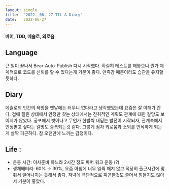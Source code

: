 ```yaml
---
layout:	single
title:	"2022. 06. 27 TIL & Diary"
date:	2022-06-27
---
```


  #### 베어, TDD, 메슬로, 외로움

## Language  

큰 일이 끝나서 Bear-Auto-Publish 다시 시작했다. 확실히 테스트를 해놓으니 뭔가 체계적으로 코드를 신뢰를 할 수 있다는게 기분이 좋다. 만족감 때문이라도 습관을 유지할듯하다.

## Diary  

메슬로의 인간의 욕망을 옛날에는 터무니 없다라고 생각했었는데 요즘은 잘 이해가 간다. 겁에 질린 상태에서 안정만 찾는 상태에서는 진취적인 계획도 관계에 대한 갈망도 보이지가 않았다. 공포에서 벗어나고 무언가 한발씩 내딛는 발전이 시작되자, 관계속에서 인정받고 싶다는 갈망도 증폭되는것 같다. 그렇게 점차 외로움과 소외를 인식하게 되는게 살짝 피곤하다. 참 오랜만에 느끼는 감정이다.

## Life  :

* 운동 시간: 이사준비 하느라 2시간 정도 파머 워크 운동 (?)
* 생체배터리: 60% → 30%, 요즘 아침에 너무 일찍 깨지 않고 적당히 출근시간에 맞춰서 일어나지는 듯해서 좋다. 저녁에 극단적으로 피곤한것도 줄어서 힘들지도 않아서 기분이 좋았다.
  